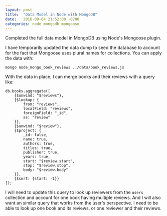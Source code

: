 ```yaml
---
layout: post
title:  "Data Model in Node with MongoDB"
date:   2016-09-04 21:52:00 -0700
categories: node mongodb mongoose
---
```

Completed the full data model in MongoDB using Node's Mongoose plugin.

I have temporarily updated the data dump to seed the database to account for
the fact that Mongoose uses plural names for collections.  You can apply the
data with:

    mongo node_mongo_book_reviews ../data/book_reviews.js

With the data in place, I can merge books and their reviews with a query like:

    db.books.aggregate([
        {$unwind: "$reviews"},
        {$lookup: {
            from: "reviews",
            localField: "reviews",
            foreignField: "_id",
            as: "review"
        }},
        {$unwind: "$review"},
        {$project: {
            _id: false,
            name: true,
            authors: true,
            titles: true,
            publisher: true,
            years: true,
            start: "$review.start",
            stop: "$review.stop",
            body: "$review.body"
        }},
        {$sort: {start: -1}}
    ]);

I will need to update this query to look up reviewers from the `users`
collection and account for one book having multiple reviews.  And I will also
want an similar query that works from the user's perspective.  I need to be able
to look up one book and its reviews, or one reviewer and their reviews.
